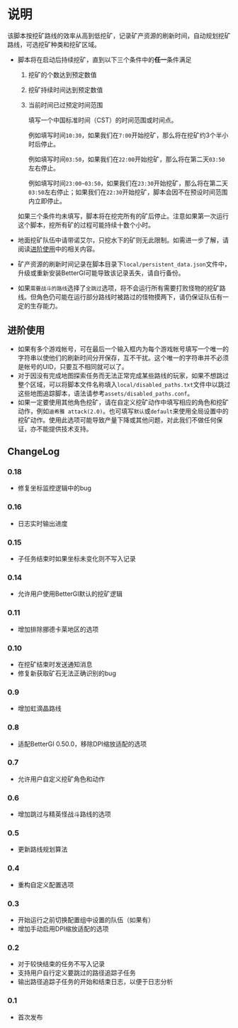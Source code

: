 # 说明

该脚本按挖矿路线的效率从高到低挖矿，记录矿产资源的刷新时间，自动规划挖矿路线，可选挖矿种类和挖矿区域。

- 脚本将在启动后持续挖矿，直到以下三个条件中的**任一**条件满足
  1. 挖矿的个数达到预定数值
  1. 挖矿持续时间达到预定数值
  1. 当前时间已过预定时间范围

        填写一个中国标准时间（CST）的时间范围或时间点。

        例如填写时间`10:30`，如果我们在`7:00`开始挖矿，那么将在挖矿约3个半小时后停止。

        例如填写时间`03:50`，如果我们在`22:00`开始挖矿，那么将在第二天`03:50`左右停止。

        例如填写时间`23:00~03:50`，如果我们在`23:30`开始挖矿，那么将在第二天`03:50`左右停止；如果我们在`22:30`开始挖矿，脚本会因不在预设时间范围内立即停止。

  如果三个条件均未填写，脚本将在挖完所有的矿后停止。注意如果第一次运行这个脚本，挖所有矿的过程可能持续十数个小时。

- 地面挖矿队伍中请带诺艾尔，只挖水下的矿则无此限制。如需进一步了解，请阅读[进阶使用](#进阶使用)中的相关内容。
- 矿产资源的刷新时间记录在脚本目录下`local/persistent_data.json`文件中，升级或重新安装BetterGI可能导致该记录丢失，请自行备份。
- 如果`需要战斗的路线`选择了`全跳过`选项，将不会运行所有需要打败怪物的挖矿路线。但角色仍可能在运行部分路线时被路过的怪物摸两下，请仍保证队伍有一定的生存能力。

## 进阶使用

- 如果有多个游戏帐号，可在最后一个输入框内为每个游戏帐号填写一个唯一的字符串以使他们的刷新时间分开保存，互不干扰。这个唯一的字符串并不必须是帐号的UID，只要互不相同就可以了。
- 对于因没有完成地图探索任务而无法正常完成某些路线的玩家，如果不想跳过整个区域，可以将脚本文件名称填入`local/disabled_paths.txt`文件中以跳过这些地图追踪脚本，语法请参考`assets/disabled_paths.conf`。
- 如果一定要使用其他角色挖矿，请在自定义挖矿动作中填写相应的角色和挖矿动作，例如`迪希雅 attack(2.0)`。也可填写`默认`或`default`来使用全局设置中的挖矿动作。使用此选项可能导致产量下降或其他问题，对此我们不做任何保证，亦不能提供技术支持。

## ChangeLog

### 0.18

- 修复坐标监控逻辑中的bug

### 0.16

- 日志实时输出进度

### 0.15

- 子任务结束时如果坐标未变化则不写入记录

### 0.14

- 允许用户使用BetterGI默认的挖矿逻辑

### 0.11

- 增加排除挪德卡莱地区的选项

### 0.10

- 在挖矿结束时发送通知消息
- 修复新获取矿石无法正确识别的bug

### 0.9

- 增加虹滴晶路线

### 0.8

- 适配BetterGI 0.50.0，移除DPI缩放适配的选项

### 0.7

- 允许用户自定义挖矿角色和动作

### 0.6

- 增加跳过与精英怪战斗路线的选项

### 0.5

- 更新路线规划算法

### 0.4

- 重构自定义配置选项

### 0.3 

- 开始运行之前切换配置组中设置的队伍（如果有）
- 增加手动启用DPI缩放适配的选项

### 0.2

- 对于较快结束的任务不写入记录
- 支持用户自行定义要跳过的路径追踪子任务
- 输出路径追踪子任务的开始和结束日志，以便于日志分析

### 0.1

- 首次发布
